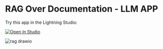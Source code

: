 # RAG Over Documentation - LLM APP

Try this app in the Lightning Studio:

<a target="_blank" href="https://lightning.ai/shail251298/studios/documentation-rag">
  <img src="https://pl-bolts-doc-images.s3.us-east-2.amazonaws.com/app-2/studio-badge.svg" alt="Open In Studio"/>
</a>

![rag drawio](https://github.com/user-attachments/assets/abd1207b-0ba6-4943-91d7-b56b7c7fd2f5)

